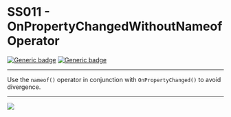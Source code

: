 # SS011 - OnPropertyChangedWithoutNameofOperator

[![Generic badge](https://img.shields.io/badge/Severity-Warning-yellow.svg)](https://shields.io/) [![Generic badge](https://img.shields.io/badge/CodeFix-Yes-green.svg)](https://shields.io/)

---

Use the `nameof()` operator in conjunction with `OnPropertyChanged()` to avoid divergence.

---

![](./attachments/SS001.gif)